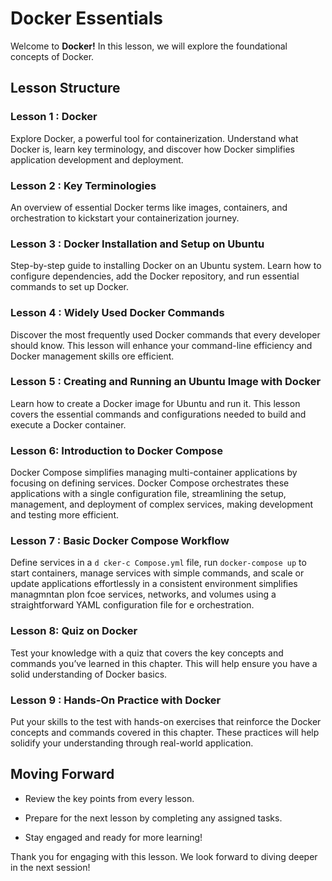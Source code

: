 # Docker Essentials

Welcome to **Docker!** In this lesson, we will explore the foundational concepts of Docker.


## Lesson Structure

### Lesson 1 :  Docker

Explore Docker, a powerful tool for containerization. Understand what Docker is, learn key terminology, and discover how Docker simplifies application development and deployment.

### Lesson 2 : Key Terminologies

An overview of essential Docker terms like images, containers, and orchestration to kickstart your containerization journey.

### Lesson 3 : Docker Installation and Setup on Ubuntu

Step-by-step guide to installing Docker on an Ubuntu system. Learn how to configure dependencies, add the Docker repository, and run essential commands to set up Docker.

### Lesson 4 : Widely Used Docker Commands  

Discover the most frequently used Docker commands that every developer should know. This lesson will enhance your command-line efficiency and Docker management skills ore efficient.

### Lesson 5 : Creating and Running an Ubuntu Image with Docker

Learn how to create a Docker image for Ubuntu and run it. This lesson covers the essential commands and configurations needed to build and execute a Docker container.

### Lesson 6: Introduction to Docker Compose

Docker Compose simplifies managing multi-container applications by focusing on defining services. Docker Compose orchestrates these applications with a single configuration file, streamlining the setup, management, and deployment of complex services, making development and testing more efficient.

### Lesson 7 :  Basic Docker Compose Workflow
Define services in a `d
cker-c Compose.yml` file, run `docker-compose up` to start containers, manage services with simple commands, and scale or update applications effortlessly in a consistent environment simplifies managmntan plon fcoe services, networks, and volumes using a straightforward YAML configuration file for e orchestration.

### Lesson 8: Quiz on Docker

  Test your knowledge with a quiz that covers the key concepts and commands you’ve learned in this chapter. This will help ensure you have a solid understanding of Docker basics.

  
### Lesson 9 : Hands-On Practice with Docker

Put your skills to the test with hands-on exercises that reinforce the Docker concepts and commands covered in this chapter. These practices will help solidify your understanding through real-world application.

## Moving Forward

- Review the key points from every lesson.

- Prepare for the next lesson by completing any assigned tasks.

- Stay engaged and ready for more learning!

Thank you for engaging with this lesson. We look forward to diving deeper in the next session!


<!--stackedit_data:
eyJoaXN0b3J5IjpbMjAxODQ3NDUxMiwyMDE1Njg3MzA0LC0xND
Q1NzQ5OTkwLDE2NzgyNjc4NTksLTExNzE3MTI0NzgsLTUyMjAw
MDY1LC03MzI5MTc4NzIsLTczMjkxNzg3Ml19
-->